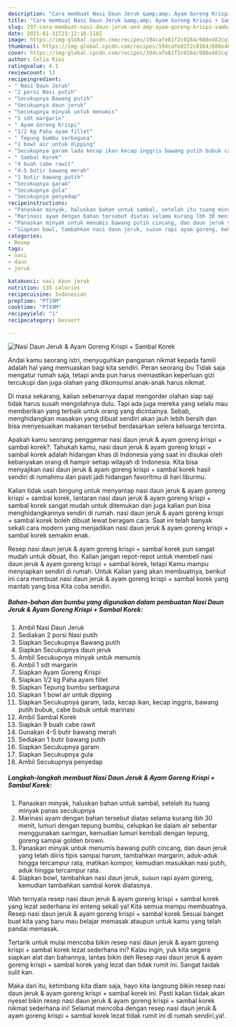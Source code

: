 ```yaml
---
description: "Cara membuat Nasi Daun Jeruk &amp;amp; Ayam Goreng Krispi + Sambal Korek yang nikmat dan Mudah Dibuat"
title: "Cara membuat Nasi Daun Jeruk &amp;amp; Ayam Goreng Krispi + Sambal Korek yang nikmat dan Mudah Dibuat"
slug: 297-cara-membuat-nasi-daun-jeruk-and-amp-ayam-goreng-krispi-sambal-korek-yang-nikmat-dan-mudah-dibuat
date: 2021-01-31T23:12:16.118Z
image: https://img-global.cpcdn.com/recipes/194cafe81f2c0164/680x482cq70/nasi-daun-jeruk-ayam-goreng-krispi-sambal-korek-foto-resep-utama.jpg
thumbnail: https://img-global.cpcdn.com/recipes/194cafe81f2c0164/680x482cq70/nasi-daun-jeruk-ayam-goreng-krispi-sambal-korek-foto-resep-utama.jpg
cover: https://img-global.cpcdn.com/recipes/194cafe81f2c0164/680x482cq70/nasi-daun-jeruk-ayam-goreng-krispi-sambal-korek-foto-resep-utama.jpg
author: Celia Rios
ratingvalue: 4.1
reviewcount: 13
recipeingredient:
- " Nasi Daun Jeruk"
- "2 porsi Nasi putih"
- "Secukupnya Bawang putih"
- "Secukupnya daun jeruk"
- "Secukupnya minyak untuk menumis"
- "1 sdt margarin"
- " Ayam Goreng Krispi"
- "1/2 kg Paha ayam fillet"
- " Tepung bumbu serbaguna"
- "1 bowl air untuk dipping"
- "Secukupnya garam lada kecap ikan kecap inggris bawang putih bubuk cabe bubuk untuk marinasi"
- " Sambal Korek"
- "9 buah cabe rawit"
- "4-5 butir bawang merah"
- "1 butir bawang putih"
- "Secukupnya garam"
- "Secukupnya gula"
- "Secukupnya penyedap"
recipeinstructions:
- "Panaskan minyak, haluskan bahan untuk sambal, setelah itu tuang minyak panas secukupnya"
- "Marinasi ayam dengan bahan tersebut diatas selama kurang lbh 30 menit, lumuri dengan tepung bumbu, celupkan ke dalam air sebentar menggunakan saringan, kemudian lumuri kembali dengan tepung, goreng sampai golden brown."
- "Panaskan minyak untuk menumis bawang putih cincang, dan daun jeruk yang telah diiris tipis sampai harum, tambahkan margarin, aduk-aduk hingga tercampur rata, matikan kompor, kemudian masukkan nasi putih, aduk hingga tercampur rata."
- "Siapkan bowl, tambahkan nasi daun jeruk, susun rapi ayam goreng, kemudian tambahkan sambal korek diatasnya."
categories:
- Resep
tags:
- nasi
- daun
- jeruk

katakunci: nasi daun jeruk 
nutrition: 135 calories
recipecuisine: Indonesian
preptime: "PT19M"
cooktime: "PT49M"
recipeyield: "1"
recipecategory: Dessert

---
```



![Nasi Daun Jeruk &amp; Ayam Goreng Krispi + Sambal Korek](https://img-global.cpcdn.com/recipes/194cafe81f2c0164/680x482cq70/nasi-daun-jeruk-ayam-goreng-krispi-sambal-korek-foto-resep-utama.jpg)

Andai kamu seorang istri, menyuguhkan panganan nikmat kepada famili adalah hal yang memuaskan bagi kita sendiri. Peran seorang ibu Tidak saja mengatur rumah saja, tetapi anda pun harus memastikan keperluan gizi tercukupi dan juga olahan yang dikonsumsi anak-anak harus nikmat.

Di masa  sekarang, kalian sebenarnya dapat mengorder olahan siap saji tidak harus susah mengolahnya dulu. Tapi ada juga mereka yang selalu mau memberikan yang terbaik untuk orang yang dicintainya. Sebab, menghidangkan masakan yang dibuat sendiri akan jauh lebih bersih dan bisa menyesuaikan makanan tersebut berdasarkan selera keluarga tercinta. 



Apakah kamu seorang penggemar nasi daun jeruk &amp; ayam goreng krispi + sambal korek?. Tahukah kamu, nasi daun jeruk &amp; ayam goreng krispi + sambal korek adalah hidangan khas di Indonesia yang saat ini disukai oleh kebanyakan orang di hampir setiap wilayah di Indonesia. Kita bisa menyajikan nasi daun jeruk &amp; ayam goreng krispi + sambal korek hasil sendiri di rumahmu dan pasti jadi hidangan favoritmu di hari liburmu.

Kalian tidak usah bingung untuk menyantap nasi daun jeruk &amp; ayam goreng krispi + sambal korek, lantaran nasi daun jeruk &amp; ayam goreng krispi + sambal korek sangat mudah untuk ditemukan dan juga kalian pun bisa menghidangkannya sendiri di rumah. nasi daun jeruk &amp; ayam goreng krispi + sambal korek boleh dibuat lewat beragam cara. Saat ini telah banyak sekali cara modern yang menjadikan nasi daun jeruk &amp; ayam goreng krispi + sambal korek semakin enak.

Resep nasi daun jeruk &amp; ayam goreng krispi + sambal korek pun sangat mudah untuk dibuat, lho. Kalian jangan repot-repot untuk membeli nasi daun jeruk &amp; ayam goreng krispi + sambal korek, tetapi Kamu mampu menyiapkan sendiri di rumah. Untuk Kalian yang akan membuatnya, berikut ini cara membuat nasi daun jeruk &amp; ayam goreng krispi + sambal korek yang mantab yang bisa Kita coba sendiri.

<!--inarticleads1-->

##### Bahan-bahan dan bumbu yang digunakan dalam pembuatan Nasi Daun Jeruk &amp; Ayam Goreng Krispi + Sambal Korek:

1. Ambil  Nasi Daun Jeruk
1. Sediakan 2 porsi Nasi putih
1. Siapkan Secukupnya Bawang putih
1. Siapkan Secukupnya daun jeruk
1. Ambil Secukupnya minyak untuk menumis
1. Ambil 1 sdt margarin
1. Siapkan  Ayam Goreng Krispi
1. Siapkan 1/2 kg Paha ayam fillet
1. Siapkan  Tepung bumbu serbaguna
1. Siapkan 1 bowl air untuk dipping
1. Siapkan Secukupnya garam, lada, kecap ikan, kecap inggris, bawang putih bubuk, cabe bubuk untuk marinasi
1. Ambil  Sambal Korek
1. Siapkan 9 buah cabe rawit
1. Gunakan 4-5 butir bawang merah
1. Sediakan 1 butir bawang putih
1. Siapkan Secukupnya garam
1. Siapkan Secukupnya gula
1. Ambil Secukupnya penyedap




<!--inarticleads2-->

##### Langkah-langkah membuat Nasi Daun Jeruk &amp; Ayam Goreng Krispi + Sambal Korek:

1. Panaskan minyak, haluskan bahan untuk sambal, setelah itu tuang minyak panas secukupnya
1. Marinasi ayam dengan bahan tersebut diatas selama kurang lbh 30 menit, lumuri dengan tepung bumbu, celupkan ke dalam air sebentar menggunakan saringan, kemudian lumuri kembali dengan tepung, goreng sampai golden brown.
1. Panaskan minyak untuk menumis bawang putih cincang, dan daun jeruk yang telah diiris tipis sampai harum, tambahkan margarin, aduk-aduk hingga tercampur rata, matikan kompor, kemudian masukkan nasi putih, aduk hingga tercampur rata.
1. Siapkan bowl, tambahkan nasi daun jeruk, susun rapi ayam goreng, kemudian tambahkan sambal korek diatasnya.




Wah ternyata resep nasi daun jeruk &amp; ayam goreng krispi + sambal korek yang lezat sederhana ini enteng sekali ya! Kita semua mampu membuatnya. Resep nasi daun jeruk &amp; ayam goreng krispi + sambal korek Sesuai banget buat kita yang baru mau belajar memasak ataupun untuk kamu yang telah pandai memasak.

Tertarik untuk mulai mencoba bikin resep nasi daun jeruk &amp; ayam goreng krispi + sambal korek lezat sederhana ini? Kalau ingin, yuk kita segera siapkan alat dan bahannya, lantas bikin deh Resep nasi daun jeruk &amp; ayam goreng krispi + sambal korek yang lezat dan tidak rumit ini. Sangat taidak sulit kan. 

Maka dari itu, ketimbang kita diam saja, hayo kita langsung bikin resep nasi daun jeruk &amp; ayam goreng krispi + sambal korek ini. Pasti kalian tiidak akan nyesel bikin resep nasi daun jeruk &amp; ayam goreng krispi + sambal korek nikmat sederhana ini! Selamat mencoba dengan resep nasi daun jeruk &amp; ayam goreng krispi + sambal korek lezat tidak rumit ini di rumah sendiri,ya!.

